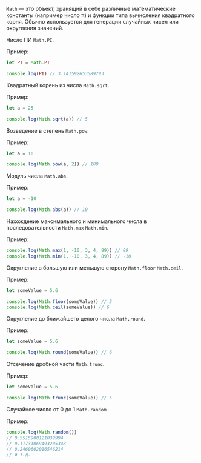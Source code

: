`Math` — это объект, хранящий в себе различные математические константы (например число π) и функции типа вычисления квадратного корня. Обычно используется для генерации случайных чисел или округления значений.

Число ПИ `Math.PI`. 

Пример:
```JavaScript
let PI = Math.PI

console.log(PI) // 3.141592653589793
```

Квадратный корень из числа `Math.sqrt`.

Пример:
```JavaScript
let a = 25

console.log(Math.sqrt(a)) // 5
```

Возведение в степень `Math.pow`.

Пример:
```JavaScript
let a = 10

console.log(Math.pow(a, 2)) // 100
```

Модуль числа `Math.abs`.

Пример:
```JavaScript
let a = -10

console.log(Math.abs(a)) // 10
```

Нахождение максимального и минимального числа в последовательности `Math.max` `Math.min`.

Пример:
```JavaScript
console.log(Math.max(1, -10, 3, 4, 89)) // 89
console.log(Math.min(1, -10, 3, 4, 89)) // -10
```

Округление в большую или меньшую сторону `Math.floor` `Math.ceil`.

Пример:
```JavaScript
let someValue = 5.6

console.log(Math.floor(someValue)) // 5
console.log(Math.ceil(someValue)) // 6
```

Округление до ближайшего целого числа `Math.round`.

Пример:
```JavaScript
let someValue = 5.6

console.log(Math.round(someValue)) // 6
```

Отсечение дробной части `Math.trunc`.

Пример:
```JavaScript
let someValue = 5.6

console.log(Math.trunc(someValue)) // 5
```

Случайное число  от 0 до 1 `Math.random`

Пример:
```JavaScript
console.log(Math.random())
// 0.5515900121039994
// 0.11731069493205348
// 0.2460602016546214
// и т.д.
```
